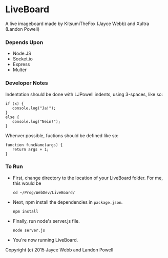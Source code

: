 # LiveBoard
A live imageboard made by KitsumiTheFox (Jayce Webb) and Xultra (Landon Powell)

### Depends Upon
* Node.JS
* Socket.io
* Express
* Multer

### Developer Notes

Indentation should be done with LJPowell indents, using 3-spaces, like so:
```
if (x) {
   console.log("Ja!");
}
else {
   console.log("Nein!");
}
```

Whenver possible, fuctions should be defined like so:
```
function funcName(args) {
   return args + 1;
}
```

### To Run
* First, change directory to the location of your LiveBoard folder. For me, this would be


   `cd ~/Prog/WebDev/LiveBoard/`


* Next, npm install the dependencies in `package.json`.


   `npm install`
  

* Finally, run node's server.js file.  


   `node server.js`


* You're now running LiveBoard. 

Copyright (c) 2015 Jayce Webb and Landon Powell